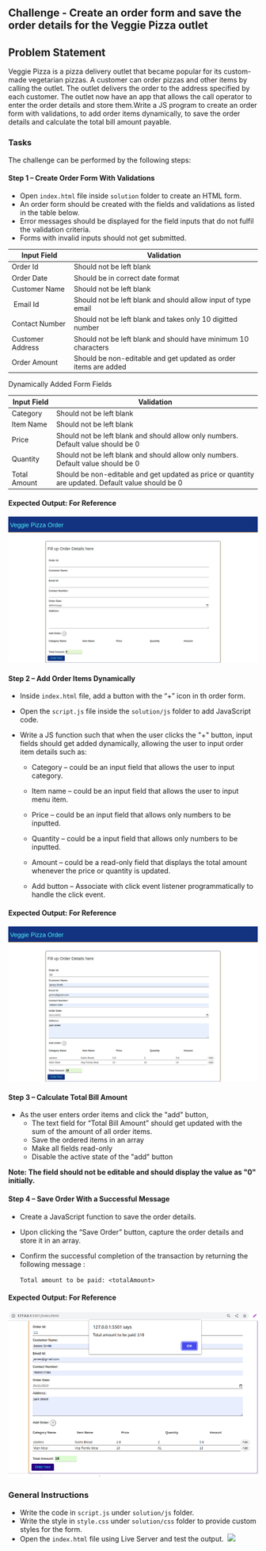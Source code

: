 ## Challenge - Create an order form and save the order details for the Veggie Pizza outlet

## Problem Statement

Veggie Pizza is a pizza delivery outlet that became popular for its custom-made vegetarian pizzas. A customer can order pizzas and other items by calling the outlet. The outlet delivers the order to the address specified by each customer.​
The outlet now have an app that allows the call operator to enter the order details and store them.​
Write a JS program to create an order form with validations, to add order items dynamically, to save the order details ​and calculate the total bill amount payable.​

### Tasks

The challenge can be performed by the following steps:​

#### Step 1 – Create Order Form With Validations​

- Open `index.html` file inside `solution` folder to create an HTML form.​
- An order form should be created with the fields and validations as listed in the table below.​
- Error messages should be displayed for the field inputs that do not fulfil the validation criteria. 
- Forms with invalid inputs should not get submitted.​

| Input Field​          | Validation​                                                      |
| --------------------- | ---------------------------------------------------------------- |
| Order Id​             | Should not be left blank​                                        |
| Order Date​           | Should be in correct date format​      |
| Customer Name​        | Should not be left blank                       |
|  Email Id      | Should not be left blank and should allow input of type email​   |
| Contact Number      | Should not be left blank  and  takes only 10 digitted number​​                                         |
| Customer Address​ | Should not be left blank and should have minimum 10 characters                                      |
| Order Amount​         | Should be non-editable and get updated as order items are added​ |

Dynamically Added Form Fields

| Input Field​          | Validation​                                                      |
| --------------------- | ---------------------------------------------------------------- |
| Category​  | Should not be left blank​                                                |
| Item Name​ | Should not be left blank​                                                |
| Price​     | Should not be left blank and should allow only numbers. Default value should be 0​  ​     |
| Quantity​  | Should not be left blank and should allow only numbers. Default value should be 0​                  |
|Total Amount​    | Should be non-editable and get updated as price or quantity are updated. Default value should be 0​​ |

#### Expected Output: For Reference

![](order-form.png)

#### Step 2 – Add Order Items Dynamically

- Inside `index.html` file, add a button with the “+” icon in th order form.​
- Open the `script.js` file inside the `solution/js` folder to add JavaScript code.​
- Write a JS function such that when the user clicks the "+" button, input fields should get added dynamically, allowing the user to input order item details such as:

   * Category – could be an input field that allows the user to input category.​

  * Item name –  could be an input field that allows the user to input menu item.​

  * Price – could be an input field that allows only numbers to be inputted.

  * Quantity – could be a input field that allows only numbers to be inputted.​

  * Amount – could be a read-only field that displays the total amount whenever the price or quantity is updated.​

  * Add button  – Associate with click event listener programmatically to handle the click event.​

#### Expected Output: For Reference

![](order-form-item-details.png)


#### Step 3 – Calculate Total Bill Amount​


- As the user enters order items and click the "add" button,​
    - The text field for “Total Bill Amount” should get updated with the sum of the amount of all order items.​
    - Save the ordered items in an array​
    - Make all fields read-only​
    - Disable the active state of the "add" button

**Note: The field should not be editable and should display the value as "0" initially.**

#### Step 4 – Save Order With a Successful Message

- Create a JavaScript function to save the order details.​
- Upon clicking the “Save Order” button, capture the order details and store it in an array.​
- Confirm the successful completion of the transaction by returning the following message :

    `Total amount to be paid: <totalAmount>`

#### Expected Output: For Reference

![](order-bill-details.png)


### General Instructions 

- Write the code in `script.js` under `solution/js` folder.
- Write the style in `style.css` under `solution/css` folder to provide custom styles for the form.
- Open the `index.html` file using Live Server and test the output.​​
​
![](orderForm.png)

